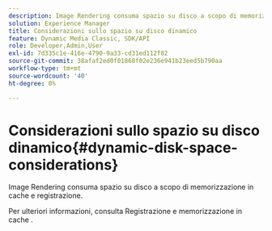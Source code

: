 ```yaml
---
description: Image Rendering consuma spazio su disco a scopo di memorizzazione in cache e registrazione.
solution: Experience Manager
title: Considerazioni sullo spazio su disco dinamico
feature: Dynamic Media Classic, SDK/API
role: Developer,Admin,User
exl-id: 7d335c1e-416e-4790-9a33-cd31ed112f82
source-git-commit: 38afaf2ed0f01868f02e236e941b23eed5b790aa
workflow-type: tm+mt
source-wordcount: '40'
ht-degree: 0%

---
```


# Considerazioni sullo spazio su disco dinamico{#dynamic-disk-space-considerations}

Image Rendering consuma spazio su disco a scopo di memorizzazione in cache e registrazione.

Per ulteriori informazioni, consulta Registrazione e memorizzazione in cache .

